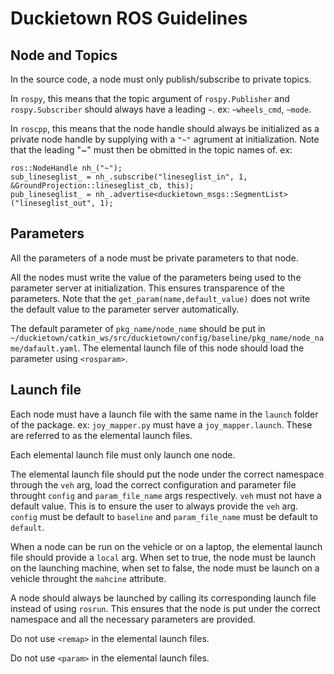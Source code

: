 # Duckietown ROS Guidelines

## Node and Topics
In the source code, a node must only publish/subscribe to private topics.

In `rospy`, this means that the topic argument of `rospy.Publisher` and `rospy.Subscriber` should always have a leading `~`. ex: `~wheels_cmd`, `~mode`.

In `roscpp`, this means that the node handle should always be initialized as a private node handle by supplying with a `"~"` agrument at initialization. Note that the leading "~" must then be obmitted in the topic names of. ex:


    ros::NodeHandle nh_("~");
    sub_lineseglist_ = nh_.subscribe("lineseglist_in", 1, &GroundProjection::lineseglist_cb, this);
    pub_lineseglist_ = nh_.advertise<duckietown_msgs::SegmentList> ("lineseglist_out", 1);


## Parameters
All the parameters of a node must be private parameters to that node.

All the nodes must write the value of the parameters being used to the parameter server at initialization. This ensures transparence of the parameters. Note that the `get_param(name,default_value)` does not write the default value to the parameter server automatically.

The default parameter of `pkg_name/node_name` should be put in `~/duckietown/catkin_ws/src/duckietown/config/baseline/pkg_name/node_name/dafault.yaml`. The elemental launch file of this node should load the parameter using <code>&lt;rosparam&gt;</code>.

## Launch file
Each node must have a launch file with the same name in the `launch` folder of the package. ex: `joy_mapper.py` must have a `joy_mapper.launch`. These are referred to as the elemental launch files.

Each elemental launch file must only launch one node.

The elemental launch file should put the node under the correct namespace through the `veh` arg, load the correct configuration and parameter file throught `config` and `param_file_name` args respectively. `veh` must not have a default value. This is to ensure the user to always provide the `veh` arg. `config` must be default to `baseline` and `param_file_name` must be default to `default`.

When a node can be run on the vehicle or on a laptop, the elemental launch file should provide a `local` arg. When set to true, the node must be launch on the launching machine, when set to false, the node must be launch on a vehicle throught the `mahcine` attribute.

A node should always be launched by calling its corresponding launch file instead of using `rosrun`. This ensures that the node is put under the correct namespace and all the necessary parameters are provided.

Do not use <code>&lt;remap&gt;</code> in the elemental launch files.

Do not use <code>&lt;param&gt;</code> in the elemental launch files.
